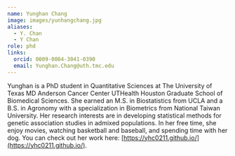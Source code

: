 ```yaml
---
name: Yunghan Chang
image: images/yunhangchang.jpg
aliases:
  - Y. Chan
  - Y Chan
role: phd
links:
  orcid: 0009-0004-3041-0390
  email: Yunghan.Chang@uth.tmc.edu
---
```


Yunghan is a PhD student in Quantitative Sciences at The University of Texas MD Anderson Cancer Center UTHealth Houston Graduate School of Biomedical Sciences. She earned an M.S. in Biostatistics from UCLA and a B.S. in Agronomy with a specialization in Biometrics from National Taiwan University. Her research interests are in developing statistical methods for genetic association studies in admixed populations. In her free time, she enjoy movies, watching basketball and baseball, and spending time with her dog. You can check out her work here: [https://yhc0211.github.io/](https://yhc0211.github.io/).
